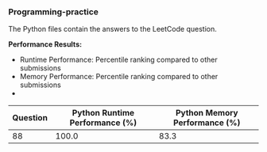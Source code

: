 
### Programming-practice

The Python files contain the answers to the LeetCode question.

**Performance Results:**
- Runtime Performance: Percentile ranking compared to other submissions
- Memory Performance: Percentile ranking compared to other submissions
- 
| Question | Python Runtime Performance (%) | Python Memory Performance (%) |
| --- | --- | --- |
| 88 | 100.0 | 83.3 |
